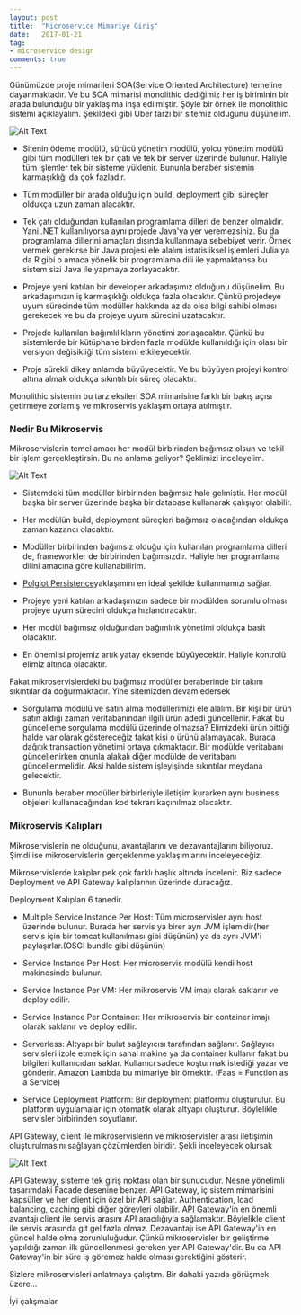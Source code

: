 ```yaml
---
layout: post
title:  "Microservice Mimariye Giriş"
date:   2017-01-21
tag:
- microservice design
comments: true
---
```


Günümüzde proje mimarileri SOA(Service Oriented Architecture) temeline 
dayanmaktadır. Ve bu SOA mimarisi monolithic dediğimiz her iş biriminin bir 
arada bulunduğu bir yaklaşıma inşa edilmiştir. 
Şöyle bir örnek ile monolithic sistemi açıklayalım. Şekildeki gibi Uber tarzı 
bir sitemiz olduğunu düşünelim. 

![Alt Text](https://cdn.wp.nginx.com/wp-content/uploads/2016/04/Richardson-microservices-part1-1_monolithic-architecture.png "Monolithic Mimari")

+ Sitenin ödeme
modülü, sürücü yönetim modülü, yolcu yönetim modülü gibi tüm modülleri tek bir çatı ve tek
bir server üzerinde bulunur. Haliyle tüm işlemler tek bir sisteme yüklenir. Bununla beraber
sistemin karmaşıklığı da çok fazladır. 

+ Tüm modüller bir arada olduğu için build, deployment gibi süreçler oldukça
uzun zaman alacaktır. 

+ Tek çatı olduğundan kullanılan programlama dilleri de 
 benzer olmalıdır. Yani .NET kullanılıyorsa aynı projede Java'ya yer veremezsiniz.
 Bu da programlama dillerini amaçları dışında kullanmaya sebebiyet verir. Örnek vermek
 gerekirse bir Java projesi ele alalım istatisliksel işlemleri Julia ya da R gibi o amaca
 yönelik bir programlama dili ile yapmaktansa bu sistem sizi Java ile yapmaya zorlayacaktır.

+ Projeye yeni katılan bir developer arkadaşımız olduğunu
düşünelim. Bu arkadaşımızın iş karmaşıklığı oldukça fazla olacaktır. Çünkü
projedeye uyum sürecinde tüm modüller hakkında az da olsa bilgi sahibi olması gerekecek
ve bu da projeye uyum sürecini uzatacaktır. 

+ Projede kullanılan bağımlılıkların yönetimi zorlaşacaktır. Çünkü bu sistemlerde
bir kütüphane birden fazla modülde kullanıldığı için olası bir versiyon değişikliği
tüm sistemi etkileyecektir. 

+ Proje sürekli dikey anlamda büyüyecektir. Ve bu büyüyen projeyi kontrol altına
almak oldukça sıkıntılı bir süreç olacaktır. 


Monolithic sistemin bu tarz eksileri SOA mimarisine farklı bir bakış açısı
getirmeye zorlamış ve mikroservis yaklaşım ortaya atılmıştır.

### Nedir Bu Mikroservis


Mikroservislerin temel amacı her modül birbirinden bağımsız olsun ve tekil bir 
işlem gerçekleştirsin. Bu ne anlama geliyor? Şeklimizi inceleyelim.

![Alt Text](https://cdn.wp.nginx.com/wp-content/uploads/2016/04/Richardson-microservices-part1-2_microservices-architecture.png "Mikroservis Mimari")


+ Sistemdeki tüm modüller birbirinden bağımsız hale gelmiştir. Her modül
 başka bir server üzerinde başka bir database kullanarak çalışıyor olabilir. 

+ Her modülün build, deployment süreçleri bağımsız olacağından oldukça
zaman kazancı olacaktır.

+ Modüller birbirinden bağımsız olduğu için kullanılan programlama dilleri de, 
frameworkler de birbirinden bağımsızdır. Haliyle her programlama dilini amacına
göre kullanabilirim.

+ [Polglot Persistence](https://martinfowler.com/bliki/PolyglotPersistence.html)yaklaşımını en ideal şekilde kullanmamızı sağlar.

+ Projeye yeni katılan arkadaşımızın sadece bir modülden sorumlu olması 
projeye uyum sürecini oldukça hızlandıracaktır.

+ Her modül bağımsız olduğundan bağımlılık yönetimi oldukça basit olacaktır. 

+ En önemlisi projemiz artık yatay eksende büyüyecektir. Haliyle kontrolü elimiz altında
olacaktır. 

Fakat mikroservislerdeki bu bağımsız modüller beraberinde bir takım sıkıntılar da 
doğurmaktadır. Yine sitemizden devam edersek

+ Sorgulama modülü ve satın alma modüllerimizi ele alalım. Bir kişi bir ürün satın
aldığı zaman veritabanından ilgili ürün adedi güncellenir. Fakat bu güncelleme
sorgulama modülü üzerinde olmazsa? Elimizdeki ürün bittiği halde var olarak
göstereceğiz fakat kişi o ürünü alamayacak. Burada dağıtık transaction yönetimi
ortaya çıkmaktadır. Bir modülde veritabanı güncellenirken onunla alakalı diğer
modülde de veritabanı güncellenmelidir. Aksi halde sistem işleyişinde sıkıntılar
meydana gelecektir. 

+ Bununla beraber modüller birbirleriyle iletişim kurarken aynı business objeleri
kullanacağından kod tekrarı kaçınılmaz olacaktır. 

### Mikroservis Kalıpları

Mikroservislerin ne olduğunu, avantajlarını ve dezavantajlarını biliyoruz. Şimdi
ise mikroservislerin gerçeklenme yaklaşımlarını inceleyeceğiz. 

Mikroservislerde kalıplar pek çok farklı başlık altında incelenir. Biz sadece Deployment 
ve API Gateway kalıplarının üzerinde duracağız. 

Deployment Kalıpları 6 tanedir.

+ Multiple Service Instance Per Host: Tüm microservisler aynı host üzerinde
bulunur. Burada her servis ya birer ayrı JVM işlemidir(her servis için bir tomcat
kullanılması gibi düşünün) ya da aynı JVM'i paylaşırlar.(OSGI bundle gibi düşünün)

+ Service Instance Per Host: Her microservis modülü kendi
host makinesinde bulunur.

+ Service Instance Per VM: Her mikroservis VM imajı olarak saklanır ve deploy
edilir.

+ Service Instance Per Container: Her mikroservis bir container imajı olarak
saklanır ve deploy edilir. 

+ Serverless: Altyapı bir bulut sağlayıcısı tarafından sağlanır. Sağlayıcı servisleri
izole etmek için sanal makine ya da container kullanır fakat bu bilgileri kullanıcıdan
saklar. Kullanıcı sadece koşturmak istediği yazar ve gönderir. Amazon Lambda
bu mimariye bir örnektir. (Faas = Function as a Service)

+ Service Deployment Platform: Bir deployment platformu oluşturulur. Bu platform
uygulamalar için otomatik olarak altyapı oluşturur. Böylelikle servisler 
birbirinden soyutlanır.

API Gateway, client ile mikroservislerin ve mikroservisler arası iletişimin 
oluşturulmasını sağlayan çözümlerden biridir. Şekli inceleyecek olursak

![Alt Text](https://cdn.wp.nginx.com/wp-content/uploads/2016/04/Richardson-microservices-part2-3_api-gateway.png "API Gateway")

API Gateway, sisteme tek giriş noktası olan bir sunucudur.
Nesne yönelimli tasarımdaki Facade desenine benzer. API Gateway, 
iç sistem mimarisini kapsüller ve her client için özel bir API sağlar. 
Authentication, load balancing, caching gibi diğer görevleri olabilir.
API Gateway'in  en önemli avantajı client ile servis arasını API aracılığıyla
sağlamaktır. Böylelikle client ile servis arasında git gel fazla olmaz. Dezavantajı ise
API Gateway'in en güncel halde olma zorunluluğudur. Çünkü mikroservisler bir geliştirme
yapıldığı zaman ilk güncellenmesi gereken yer API Gateway'dir. Bu da API Gateway'in 
bir süre iş göremez halde olması gerektiğini gösterir.

Sizlere mikroservisleri anlatmaya çalıştım. Bir dahaki yazıda görüşmek üzere...

İyi çalışmalar




